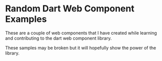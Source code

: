 # Random Dart Web Component Examples

These are a couple of web components that I have created while learning and contributing to the dart web component library.

These samples may be broken but it will hopefully show the power of the library.
